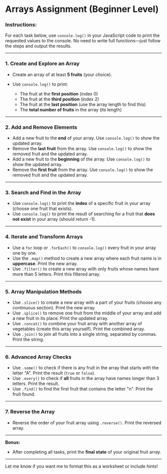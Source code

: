 # Arrays Assignment (Beginner Level)

### Instructions:

For each task below, use `console.log()` in your JavaScript code to print the requested values to the console. No need to write full functions—just follow the steps and output the results.

---

### 1. Create and Explore an Array

* Create an array of at least **5 fruits** (your choice).
* Use `console.log()` to print:

  * The fruit at the **first position** (index 0)
  * The fruit at the **third position** (index 2)
  * The fruit at the **last position** (use the array length to find this)
  * The **total number of fruits** in the array (its length)

---

### 2. Add and Remove Elements

* Add a new fruit to the **end** of your array. Use `console.log()` to show the updated array.
* Remove the **last fruit** from the array. Use `console.log()` to show the removed fruit and the updated array.
* Add a new fruit to the **beginning** of the array. Use `console.log()` to show the updated array.
* Remove the **first fruit** from the array. Use `console.log()` to show the removed fruit and the updated array.

---

### 3. Search and Find in the Array

* Use `console.log()` to print the **index** of a specific fruit in your array (choose one fruit that exists).
* Use `console.log()` to print the result of searching for a fruit that **does not exist** in your array (should return -1).

---

### 4. Iterate and Transform Arrays

* Use a `for` loop or `.forEach()` to `console.log()` every fruit in your array one by one.
* Use the `.map()` method to create a new array where each fruit name is in **uppercase**. Print the new array.
* Use `.filter()` to create a new array with only fruits whose names have more than 5 letters. Print this filtered array.

---

### 5. Array Manipulation Methods

* Use `.slice()` to create a new array with a part of your fruits (choose any continuous section). Print the new array.
* Use `.splice()` to remove one fruit from the middle of your array and add a new fruit in its place. Print the updated array.
* Use `.concat()` to combine your fruit array with another array of vegetables (create this array yourself). Print the combined array.
* Use `.join()` to join all fruits into a single string, separated by commas. Print the string.

---

### 6. Advanced Array Checks

* Use `.some()` to check if there is any fruit in the array that starts with the letter "A". Print the result (`true` or `false`).
* Use `.every()` to check if **all** fruits in the array have names longer than 3 letters. Print the result.
* Use `.find()` to find the first fruit that contains the letter "n". Print the fruit found.

---

### 7. Reverse the Array

* Reverse the order of your fruit array using `.reverse()`. Print the reversed array.

---

**Bonus:**

* After completing all tasks, print the **final state** of your original fruit array.

---

Let me know if you want me to format this as a worksheet or include hints!
